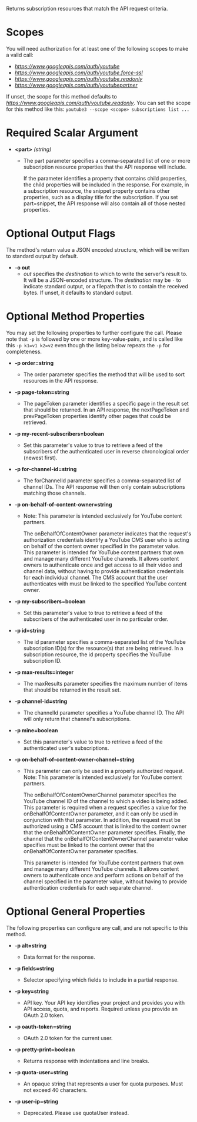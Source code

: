 Returns subscription resources that match the API request criteria.
# Scopes

You will need authorization for at least one of the following scopes to make a valid call:

* *https://www.googleapis.com/auth/youtube*
* *https://www.googleapis.com/auth/youtube.force-ssl*
* *https://www.googleapis.com/auth/youtube.readonly*
* *https://www.googleapis.com/auth/youtubepartner*

If unset, the scope for this method defaults to *https://www.googleapis.com/auth/youtube.readonly*.
You can set the scope for this method like this: `youtube3 --scope <scope> subscriptions list ...`
# Required Scalar Argument
* **&lt;part&gt;** *(string)*
    - The part parameter specifies a comma-separated list of one or more subscription resource properties that the API response will include.
        
        If the parameter identifies a property that contains child properties, the child properties will be included in the response. For example, in a subscription resource, the snippet property contains other properties, such as a display title for the subscription. If you set part=snippet, the API response will also contain all of those nested properties.

# Optional Output Flags

The method's return value a JSON encoded structure, which will be written to standard output by default.

* **-o out**
    - *out* specifies the *destination* to which to write the server's result to.
      It will be a JSON-encoded structure.
      The *destination* may be `-` to indicate standard output, or a filepath that is to contain the received bytes.
      If unset, it defaults to standard output.
# Optional Method Properties

You may set the following properties to further configure the call. Please note that `-p` is followed by one 
or more key-value-pairs, and is called like this `-p k1=v1 k2=v2` even though the listing below repeats the
`-p` for completeness.

* **-p order=string**
    - The order parameter specifies the method that will be used to sort resources in the API response.

* **-p page-token=string**
    - The pageToken parameter identifies a specific page in the result set that should be returned. In an API response, the nextPageToken and prevPageToken properties identify other pages that could be retrieved.

* **-p my-recent-subscribers=boolean**
    - Set this parameter&#39;s value to true to retrieve a feed of the subscribers of the authenticated user in reverse chronological order (newest first).

* **-p for-channel-id=string**
    - The forChannelId parameter specifies a comma-separated list of channel IDs. The API response will then only contain subscriptions matching those channels.

* **-p on-behalf-of-content-owner=string**
    - Note: This parameter is intended exclusively for YouTube content partners.
        
        The onBehalfOfContentOwner parameter indicates that the request&#39;s authorization credentials identify a YouTube CMS user who is acting on behalf of the content owner specified in the parameter value. This parameter is intended for YouTube content partners that own and manage many different YouTube channels. It allows content owners to authenticate once and get access to all their video and channel data, without having to provide authentication credentials for each individual channel. The CMS account that the user authenticates with must be linked to the specified YouTube content owner.

* **-p my-subscribers=boolean**
    - Set this parameter&#39;s value to true to retrieve a feed of the subscribers of the authenticated user in no particular order.

* **-p id=string**
    - The id parameter specifies a comma-separated list of the YouTube subscription ID(s) for the resource(s) that are being retrieved. In a subscription resource, the id property specifies the YouTube subscription ID.

* **-p max-results=integer**
    - The maxResults parameter specifies the maximum number of items that should be returned in the result set.

* **-p channel-id=string**
    - The channelId parameter specifies a YouTube channel ID. The API will only return that channel&#39;s subscriptions.

* **-p mine=boolean**
    - Set this parameter&#39;s value to true to retrieve a feed of the authenticated user&#39;s subscriptions.

* **-p on-behalf-of-content-owner-channel=string**
    - This parameter can only be used in a properly authorized request. Note: This parameter is intended exclusively for YouTube content partners.
        
        The onBehalfOfContentOwnerChannel parameter specifies the YouTube channel ID of the channel to which a video is being added. This parameter is required when a request specifies a value for the onBehalfOfContentOwner parameter, and it can only be used in conjunction with that parameter. In addition, the request must be authorized using a CMS account that is linked to the content owner that the onBehalfOfContentOwner parameter specifies. Finally, the channel that the onBehalfOfContentOwnerChannel parameter value specifies must be linked to the content owner that the onBehalfOfContentOwner parameter specifies.
        
        This parameter is intended for YouTube content partners that own and manage many different YouTube channels. It allows content owners to authenticate once and perform actions on behalf of the channel specified in the parameter value, without having to provide authentication credentials for each separate channel.

# Optional General Properties

The following properties can configure any call, and are not specific to this method.

* **-p alt=string**
    - Data format for the response.

* **-p fields=string**
    - Selector specifying which fields to include in a partial response.

* **-p key=string**
    - API key. Your API key identifies your project and provides you with API access, quota, and reports. Required unless you provide an OAuth 2.0 token.

* **-p oauth-token=string**
    - OAuth 2.0 token for the current user.

* **-p pretty-print=boolean**
    - Returns response with indentations and line breaks.

* **-p quota-user=string**
    - An opaque string that represents a user for quota purposes. Must not exceed 40 characters.

* **-p user-ip=string**
    - Deprecated. Please use quotaUser instead.
